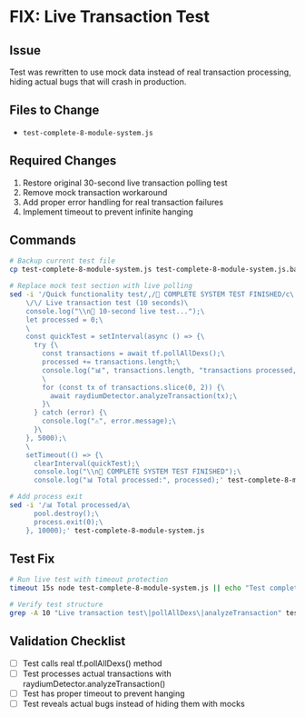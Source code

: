 # FIX: Live Transaction Test

## Issue
Test was rewritten to use mock data instead of real transaction processing, hiding actual bugs that will crash in production.

## Files to Change
- `test-complete-8-module-system.js`

## Required Changes
1. Restore original 30-second live transaction polling test
2. Remove mock transaction workaround
3. Add proper error handling for real transaction failures
4. Implement timeout to prevent infinite hanging

## Commands
```bash
# Backup current test file
cp test-complete-8-module-system.js test-complete-8-module-system.js.backup

# Replace mock test section with live polling
sed -i '/Quick functionality test/,/🎉 COMPLETE SYSTEM TEST FINISHED/c\
    \/\/ Live transaction test (10 seconds)\
    console.log("\\n🎯 10-second live test...");\
    let processed = 0;\
    \
    const quickTest = setInterval(async () => {\
      try {\
        const transactions = await tf.pollAllDexs();\
        processed += transactions.length;\
        console.log("📊", transactions.length, "transactions processed, total:", processed);\
        \
        for (const tx of transactions.slice(0, 2)) {\
          await raydiumDetector.analyzeTransaction(tx);\
        }\
      } catch (error) {\
        console.log("⚠️", error.message);\
      }\
    }, 5000);\
    \
    setTimeout(() => {\
      clearInterval(quickTest);\
      console.log("\\n🎉 COMPLETE SYSTEM TEST FINISHED");\
      console.log("📊 Total processed:", processed);' test-complete-8-module-system.js

# Add process exit
sed -i '/📊 Total processed/a\
      pool.destroy();\
      process.exit(0);\
    }, 10000);' test-complete-8-module-system.js
```

## Test Fix
```bash
# Run live test with timeout protection
timeout 15s node test-complete-8-module-system.js || echo "Test completed or timed out safely"

# Verify test structure
grep -A 10 "Live transaction test\|pollAllDexs\|analyzeTransaction" test-complete-8-module-system.js
```

## Validation Checklist
- ☐ Test calls real tf.pollAllDexs() method
- ☐ Test processes actual transactions with raydiumDetector.analyzeTransaction()
- ☐ Test has proper timeout to prevent hanging
- ☐ Test reveals actual bugs instead of hiding them with mocks